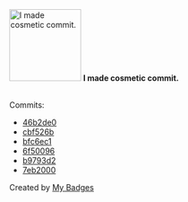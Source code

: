 <img src="https://my-badges.github.io/my-badges/cosmetic-commit.png" alt="I made cosmetic commit." title="I made cosmetic commit." width="128">
<strong>I made cosmetic commit.</strong>
<br><br>

Commits:

- <a href="https://github.com/andrewjswan/esphome-update-addon/commit/46b2de0165b1878e6833d3edc73f7b9bf2065ed2">46b2de0</a>
- <a href="https://github.com/andrewjswan/esphome-update-addon/commit/cbf526b1d532b84c2315aee138d51a9d7dbe55eb">cbf526b</a>
- <a href="https://github.com/andrewjswan/svitlobot/commit/bfc6ec1c1725b7821e14a8cb0030fe7290e8cb5e">bfc6ec1</a>
- <a href="https://github.com/andrewjswan/esphome-components/commit/6f50096051d679e1979485c5ebdbf05fb1b91abc">6f50096</a>
- <a href="https://github.com/andrewjswan/EspHoMaTriXv2/commit/b9793d2f88e0d03671c96b647040c2b4bc2c9910">b9793d2</a>
- <a href="https://github.com/andrewjswan/MediaPortal-1/commit/7eb20002498d3c50da61f7b835c5ac3280671b70">7eb2000</a>


Created by <a href="https://github.com/my-badges/my-badges">My Badges</a>